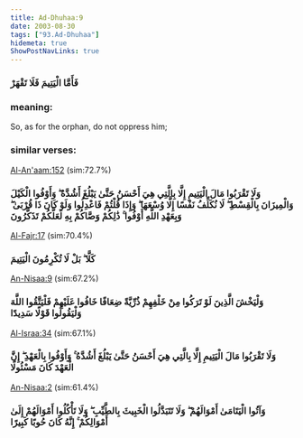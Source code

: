 ```yaml
---
title: Ad-Dhuhaa:9
date: 2003-08-30
tags: ["93.Ad-Dhuhaa"]
hidemeta: true 
ShowPostNavLinks: true 
---
```

### فَأَمَّا الْيَتِيمَ فَلَا تَقْهَرْ
### meaning: 
So, as for the orphan, do not oppress him;
### similar verses: 

[Al-An'aam:152](/6/152) (sim:72.7%)

### وَلَا تَقْرَبُوا مَالَ الْيَتِيمِ إِلَّا بِالَّتِي هِيَ أَحْسَنُ حَتَّىٰ يَبْلُغَ أَشُدَّهُ ۖ وَأَوْفُوا الْكَيْلَ وَالْمِيزَانَ بِالْقِسْطِ ۖ لَا نُكَلِّفُ نَفْسًا إِلَّا وُسْعَهَا ۖ وَإِذَا قُلْتُمْ فَاعْدِلُوا وَلَوْ كَانَ ذَا قُرْبَىٰ ۖ وَبِعَهْدِ اللَّهِ أَوْفُوا ۚ ذَٰلِكُمْ وَصَّاكُمْ بِهِ لَعَلَّكُمْ تَذَكَّرُونَ

[Al-Fajr:17](/89/17) (sim:70.4%)

### كَلَّا ۖ بَلْ لَا تُكْرِمُونَ الْيَتِيمَ

[An-Nisaa:9](/4/9) (sim:67.2%)

### وَلْيَخْشَ الَّذِينَ لَوْ تَرَكُوا مِنْ خَلْفِهِمْ ذُرِّيَّةً ضِعَافًا خَافُوا عَلَيْهِمْ فَلْيَتَّقُوا اللَّهَ وَلْيَقُولُوا قَوْلًا سَدِيدًا

[Al-Israa:34](/17/34) (sim:67.1%)

### وَلَا تَقْرَبُوا مَالَ الْيَتِيمِ إِلَّا بِالَّتِي هِيَ أَحْسَنُ حَتَّىٰ يَبْلُغَ أَشُدَّهُ ۚ وَأَوْفُوا بِالْعَهْدِ ۖ إِنَّ الْعَهْدَ كَانَ مَسْئُولًا

[An-Nisaa:2](/4/2) (sim:61.4%)

### وَآتُوا الْيَتَامَىٰ أَمْوَالَهُمْ ۖ وَلَا تَتَبَدَّلُوا الْخَبِيثَ بِالطَّيِّبِ ۖ وَلَا تَأْكُلُوا أَمْوَالَهُمْ إِلَىٰ أَمْوَالِكُمْ ۚ إِنَّهُ كَانَ حُوبًا كَبِيرًا
